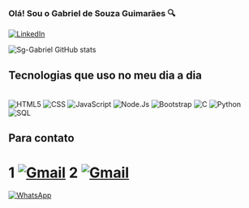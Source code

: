 ### Olá! Sou o Gabriel de Souza Guimarães 🔍

[![LinkedIn](https://img.shields.io/badge/LinkedIn-0077B5?style=for-the-badge&logo=linkedin&logoColor=white)](https://)


![Sg-Gabriel GitHub stats](https://github-readme-stats.vercel.app/api?username=Sg-Gabriel&show_icons=true&theme=radical)

## Tecnologias que uso no meu dia a dia

<div style="display: inline_block"></br>
    <img align="center" alt="HTML5" src="https://img.shields.io/badge/HTML5-E34F26?style=for-the-badge&logo=html5&logoColor=white">
    <img align="center" alt="CSS" src="https://img.shields.io/badge/CSS3-1572B6?style=for-the-badge&logo=css3&logoColor=white">
    <img align="center" alt="JavaScript" src="https://img.shields.io/badge/JavaScript-F7DF1E?style=for-the-badge&logo=javascript&logoColor=black">
    <img align="center" alt="Node.Js" src="https://img.shields.io/badge/Node.js-43853D?style=for-the-badge&logo=node.js&logoColor=white">
    <img align="center" alt="Bootstrap" src="https://img.shields.io/badge/Bootstrap-563D7C?style=for-the-badge&logo=bootstrap&logoColor=white">
    <img align="center" alt="C" src="https://img.shields.io/badge/C-00599C?style=for-the-badge&logo=c&logoColor=white">
    <img align="center" alt="Python" src="https://img.shields.io/badge/Python-14354C?style=for-the-badge&logo=python&logoColor=white">
    <img align="center" alt="SQL" src="https://img.shields.io/badge/Microsoft_SQL_Server-CC2927?style=for-the-badge&logo=microsoft-sql-server&logoColor=white">  
</div>

## Para contato

# 1 [![Gmail](https://img.shields.io/badge/Gmail-D14836?style=for-the-badge&logo=gmail&logoColor=white)](mailto:souza47610@gmail.com)     2 [![Gmail](https://img.shields.io/badge/Gmail-D14836?style=for-the-badge&logo=gmail&logoColor=white)](mailto:gabrielguimaraes47610@gmail.com)  

[![WhatsApp](https://img.shields.io/badge/WhatsApp-25D366?style=for-the-badge&logo=whatsapp&logoColor=white)](https://wa.me/5511958003269)
